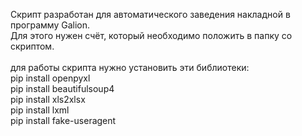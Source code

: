 Скрипт разработан для автоматического заведения накладной в программу Galion.<br>
Для этого нужен счёт, который необходимо положить в папку со скриптом.<br>
<br>
для работы скрипта нужно установить эти библиотеки:<br>
pip install openpyxl<br>
pip install beautifulsoup4<br>
pip install xls2xlsx<br>
pip install lxml<br>
pip install fake-useragent
